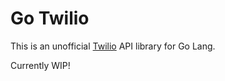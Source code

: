 Go Twilio
=========

This is an unofficial [Twilio](http://twilio.com) API library for Go Lang.

Currently WIP!
